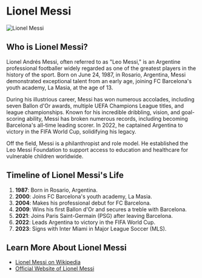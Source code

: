 # Lionel Messi

![Lionel Messi](https://upload.wikimedia.org/wikipedia/commons/thumb/1/18/Lionel-Messi-Argentina-2022-FIFA-World-Cup_sharpness.jpg/180px-Lionel-Messi-Argentina-2022-FIFA-World-Cup_sharpness.jpg)

## Who is Lionel Messi?

Lionel Andrés Messi, often referred to as "Leo Messi," is an Argentine professional footballer widely regarded as one of the greatest players in the history of the sport. Born on June 24, 1987, in Rosario, Argentina, Messi demonstrated exceptional talent from an early age, joining FC Barcelona's youth academy, La Masia, at the age of 13.

During his illustrious career, Messi has won numerous accolades, including seven Ballon d'Or awards, multiple UEFA Champions League titles, and league championships. Known for his incredible dribbling, vision, and goal-scoring ability, Messi has broken numerous records, including becoming Barcelona's all-time leading scorer. In 2022, he captained Argentina to victory in the FIFA World Cup, solidifying his legacy.

Off the field, Messi is a philanthropist and role model. He established the Leo Messi Foundation to support access to education and healthcare for vulnerable children worldwide.

## Timeline of Lionel Messi's Life

1. **1987**: Born in Rosario, Argentina.
2. **2000**: Joins FC Barcelona's youth academy, La Masia.
3. **2004**: Makes his professional debut for FC Barcelona.
4. **2009**: Wins his first Ballon d'Or and secures a treble with Barcelona.
5. **2021**: Joins Paris Saint-Germain (PSG) after leaving Barcelona.
6. **2022**: Leads Argentina to victory in the FIFA World Cup.
7. **2023**: Signs with Inter Miami in Major League Soccer (MLS).

## Learn More About Lionel Messi

- [Lionel Messi on Wikipedia](https://en.wikipedia.org/wiki/Lionel_Messi)
- [Official Website of Lionel Messi](https://messi.com)
